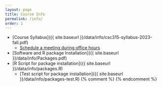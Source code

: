 ```yaml
---
layout: page
title: Course Info 
permalink: /info/
order: 1
---
```


* [Course Syllabus]({{ site.baseurl }}/data/info/csc315-syllabus-2023-fall.pdf)
    * [Schedule a meeting during office hours](https://outlook.office.com/bookwithme/user/0acaa1ae25934137a8606a78e6582ea5@easternct.edu?anonymous&ep=plink)
* [Software and R package Installation]({{ site.baseurl }}/data/info/Packages.pdf) 
* [R Script for package installation]({{ site.baseurl }}/data/info/packages.R) 
    * [Test script for package installation]({{ site.baseurl }}/data/info/packages-test.R)
{% comment %}
{% endcomment %}
